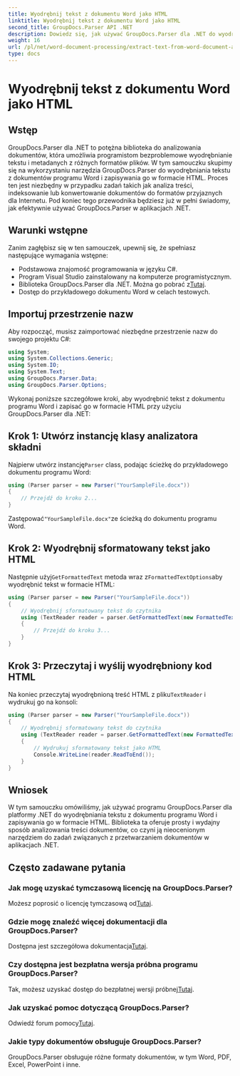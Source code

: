 ```yaml
---
title: Wyodrębnij tekst z dokumentu Word jako HTML
linktitle: Wyodrębnij tekst z dokumentu Word jako HTML
second_title: GroupDocs.Parser API .NET
description: Dowiedz się, jak używać GroupDocs.Parser dla .NET do wyodrębniania tekstu z dokumentów programu Word i zapisywania go w formacie HTML. Samouczek krok po kroku z przykładami kodu.
weight: 16
url: /pl/net/word-document-processing/extract-text-from-word-document-as-html/
type: docs
---
```

# Wyodrębnij tekst z dokumentu Word jako HTML

## Wstęp
GroupDocs.Parser dla .NET to potężna biblioteka do analizowania dokumentów, która umożliwia programistom bezproblemowe wyodrębnianie tekstu i metadanych z różnych formatów plików. W tym samouczku skupimy się na wykorzystaniu narzędzia GroupDocs.Parser do wyodrębniania tekstu z dokumentów programu Word i zapisywania go w formacie HTML. Proces ten jest niezbędny w przypadku zadań takich jak analiza treści, indeksowanie lub konwertowanie dokumentów do formatów przyjaznych dla Internetu. Pod koniec tego przewodnika będziesz już w pełni świadomy, jak efektywnie używać GroupDocs.Parser w aplikacjach .NET.
## Warunki wstępne
Zanim zagłębisz się w ten samouczek, upewnij się, że spełniasz następujące wymagania wstępne:
- Podstawowa znajomość programowania w języku C#.
- Program Visual Studio zainstalowany na komputerze programistycznym.
-  Biblioteka GroupDocs.Parser dla .NET. Można go pobrać z[Tutaj](https://releases.groupdocs.com/parser/net/).
- Dostęp do przykładowego dokumentu Word w celach testowych.
## Importuj przestrzenie nazw
Aby rozpocząć, musisz zaimportować niezbędne przestrzenie nazw do swojego projektu C#:
```csharp
using System;
using System.Collections.Generic;
using System.IO;
using System.Text;
using GroupDocs.Parser.Data;
using GroupDocs.Parser.Options;
```
Wykonaj poniższe szczegółowe kroki, aby wyodrębnić tekst z dokumentu programu Word i zapisać go w formacie HTML przy użyciu GroupDocs.Parser dla .NET:
## Krok 1: Utwórz instancję klasy analizatora składni
 Najpierw utwórz instancję`Parser` class, podając ścieżkę do przykładowego dokumentu programu Word:
```csharp
using (Parser parser = new Parser("YourSampleFile.docx"))
{
    // Przejdź do kroku 2...
}
```
 Zastępować`"YourSampleFile.docx"`ze ścieżką do dokumentu programu Word.
## Krok 2: Wyodrębnij sformatowany tekst jako HTML
 Następnie użyj`GetFormattedText` metoda wraz z`FormattedTextOptions`aby wyodrębnić tekst w formacie HTML:
```csharp
using (Parser parser = new Parser("YourSampleFile.docx"))
{
    // Wyodrębnij sformatowany tekst do czytnika
    using (TextReader reader = parser.GetFormattedText(new FormattedTextOptions(FormattedTextMode.Html)))
    {
        // Przejdź do kroku 3...
    }
}
```
## Krok 3: Przeczytaj i wyślij wyodrębniony kod HTML
 Na koniec przeczytaj wyodrębnioną treść HTML z pliku`TextReader` i wydrukuj go na konsoli:
```csharp
using (Parser parser = new Parser("YourSampleFile.docx"))
{
    // Wyodrębnij sformatowany tekst do czytnika
    using (TextReader reader = parser.GetFormattedText(new FormattedTextOptions(FormattedTextMode.Html)))
    {
        // Wydrukuj sformatowany tekst jako HTML
        Console.WriteLine(reader.ReadToEnd());
    }
}
```
## Wniosek
W tym samouczku omówiliśmy, jak używać programu GroupDocs.Parser dla platformy .NET do wyodrębniania tekstu z dokumentu programu Word i zapisywania go w formacie HTML. Biblioteka ta oferuje prosty i wydajny sposób analizowania treści dokumentów, co czyni ją nieocenionym narzędziem do zadań związanych z przetwarzaniem dokumentów w aplikacjach .NET.

## Często zadawane pytania
### Jak mogę uzyskać tymczasową licencję na GroupDocs.Parser?
 Możesz poprosić o licencję tymczasową od[Tutaj](https://purchase.groupdocs.com/temporary-license/).
### Gdzie mogę znaleźć więcej dokumentacji dla GroupDocs.Parser?
 Dostępna jest szczegółowa dokumentacja[Tutaj](https://tutorials.groupdocs.com/parser/net/).
### Czy dostępna jest bezpłatna wersja próbna programu GroupDocs.Parser?
 Tak, możesz uzyskać dostęp do bezpłatnej wersji próbnej[Tutaj](https://releases.groupdocs.com/).
### Jak uzyskać pomoc dotyczącą GroupDocs.Parser?
 Odwiedź forum pomocy[Tutaj](https://forum.groupdocs.com/c/parser/17).
### Jakie typy dokumentów obsługuje GroupDocs.Parser?
GroupDocs.Parser obsługuje różne formaty dokumentów, w tym Word, PDF, Excel, PowerPoint i inne.